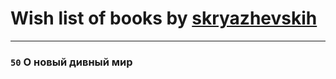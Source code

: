 # Wish list of books by [skryazhevskih](http://vk.com/id383165880)
---

### `50` О новый дивный мир

